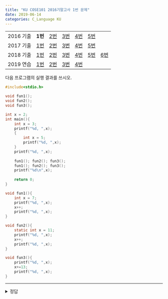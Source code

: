```yaml
---
title: "KU COSE101 2016기말고사 1번 문제"
date: 2019-06-14
categories: C_Language KU
---
```


| | | | | | | |
|:---------:|:---:|:---:|:---:|:---:|:---:|-----|
| 2016 기출 | **1번** | [2번](https://detegice.github.io/COSE101-2016Final-Pro2) | [3번](https://detegice.github.io/COSE101-2016Final-Pro3) | [4번](https://detegice.github.io/COSE101-2016Final-Pro4) | [5번](https://detegice.github.io/COSE101-2016Final-Pro5) |     |
| 2017 기출 | [1번](https://detegice.github.io/COSE101-2017Final-Pro1) | [2번](https://detegice.github.io/COSE101-2017Final-Pro2) | [3번](https://detegice.github.io/COSE101-2017Final-Pro3) | [4번](https://detegice.github.io/COSE101-2017Final-Pro4) | [5번](https://detegice.github.io/COSE101-2017Final-Pro5) |     |
| 2018 기출 | [1번](https://detegice.github.io/COSE101-2018Final-Pro1) | [2번](https://detegice.github.io/COSE101-2018Final-Pro2) | [3번](https://detegice.github.io/COSE101-2018Final-Pro3) | [4번](https://detegice.github.io/COSE101-2018Final-Pro4) | [5번](https://detegice.github.io/COSE101-2018Final-Pro5) | [6번](https://detegice.github.io/COSE101-2018Final-Pro6) |
| 2019 연습 | [1번](https://detegice.github.io/COSE101-FinalPractice-Pro1) | [2번](https://detegice.github.io/COSE101-FinalPractice-Pro2) | [3번](https://detegice.github.io/COSE101-FinalPractice-Pro3) | [4번](https://detegice.github.io/COSE101-FinalPractice-Pro4) | | |

다음 프로그램의 실행 결과를 쓰시오.

~~~c
#include<stdio.h>

void fun1();
void fun2();
void fun3();

int x = 2;
int main(){
	int x = 3;
	printf("%d, ",x);
	{
		int x = 5;
		printf("%d, ",x);
	}
	printf("%d, ",x);
	
	fun1(); fun2(); fun3();
	fun1(); fun2(); fun3();
	printf("%d\n",x);
	
	return 0;
}

void fun1(){
	int x = 7;
	printf("%d, ",x);
	x++;
	printf("%d, ",x);
}

void fun2(){
	static int x = 11;
	printf("%d, ",x);
	x++;
	printf("%d, ",x);
}

void fun3(){
	printf("%d, ",x);
	x+=13;
	printf("%d, ",x);
}
~~~

***

<details><summary>정답</summary>

{% highlight text %}
3, 5, 3, 7, 8, 11, 12, 2, 15, 7, 8, 12, 13, 15, 28, 3

1) 3 : main::x의 3
2) 5 : main함수 안에 중괄호 블록 안의 x 5
3) 3 : main::x의 3
4) 7 : fun1::x의 7
5) 8 : fun1::x가 1이 더해졌기 때문에 8
6) 11 : fun2::x의 11
7) 12 : fun2::x가 1이 더해졌기 때문에 12
8) 2 : global::x의 2
9) 15 : global::x가 13이 더해졌기 때문에 15
10) 7 : fun1::x의 7
11) 8 : fun1::x가 1이 더해졌기 때문에 8
12) 12 : fun2::x는 static 변수이기 때문에 전에 저장되있던 fun2::x의 값인 12가 출력
13) 13 : fun2::x가 1이 더해졌기 때문에 13
14) 15 : global::x의 15
15) 28 : global::x가 13이 더해졌기 때문에 28
16) 3 : main::x의 3

{% endhighlight %}

</details>

